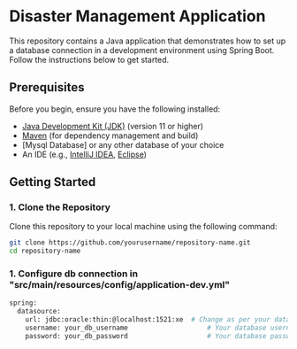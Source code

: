 # Disaster Management Application

This repository contains a Java application that demonstrates how to set up a database connection in a development environment using Spring Boot. Follow the instructions below to get started.

## Prerequisites

Before you begin, ensure you have the following installed:

- [Java Development Kit (JDK)](https://www.oracle.com/java/technologies/javase-jdk11-downloads.html) (version 11 or higher)
- [Maven](https://maven.apache.org/download.cgi) (for dependency management and build)
- [Mysql Database] or any other database of your choice
- An IDE (e.g., [IntelliJ IDEA](https://www.jetbrains.com/idea/), [Eclipse](https://www.eclipse.org/))

## Getting Started

### 1. Clone the Repository

Clone this repository to your local machine using the following command:

```bash
git clone https://github.com/yourusername/repository-name.git
cd repository-name

```

### 1. Configure db connection in "src/main/resources/config/application-dev.yml"
```bash
spring:
  datasource:
    url: jdbc:oracle:thin:@localhost:1521:xe  # Change as per your database URL
    username: your_db_username                    # Your database username
    password: your_db_password                    # Your database password

